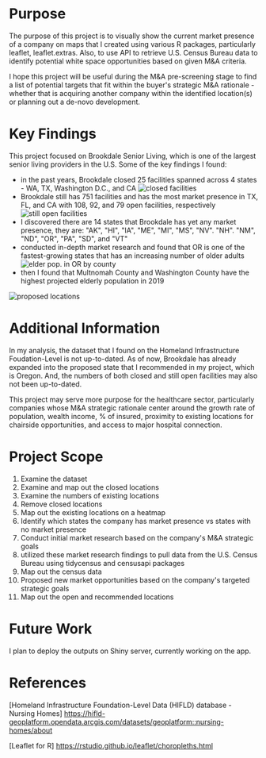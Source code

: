 # Purpose

The purpose of this project is to visually show the current market presence of a company on maps that I created using various R packages, particularly leaflet, leaflet.extras. Also, to use API to retrieve U.S. Census Bureau data to identify potential white space opportunities based on given M&A criteria. 

I hope this project will be useful during the M&A pre-screening stage to find a list of potential targets that fit within the buyer's strategic M&A rationale - whether that is acquiring another company within the identified location(s) or planning out a de-novo development. 

# Key Findings

This project focused on Brookdale Senior Living, which is one of the largest senior living providers in the U.S. Some of the key findings I found: 
- in the past years, Brookdale closed 25 facilities spanned across 4 states - WA, TX, Washington D.C., and CA
![closed facilities](https://github.com/qinggao68/Project-1-Market-Expansion-Analysis/raw/main/closed_facilities.PNG)
- Brookdale still has 751 facilities and has the most market presence in TX, FL, and CA with 108, 92, and 79 open facilities, respectively 
![still open facilities](https://github.com/qinggao68/Project-1-Market-Expansion-Analysis/blob/main/opened_facilities.PNG)
- I discovered there are 14 states that Brookdale has yet any market presence, they are: "AK", "HI", "IA", "ME", "MI", "MS", "NV". "NH". "NM", "ND", "OR", "PA", "SD", and "VT"
- conducted in-depth market research and found that OR is one of the fastest-growing states that has an increasing number of older adults
![elder pop. in OR by county](https://github.com/qinggao68/Project-1-Market-Expansion-Analysis/blob/main/Elders_Population_by_County.PNG)
- then I found that Multnomah County and Washington County have the highest projected elderly population in 2019
 
![proposed locations](https://github.com/qinggao68/Project-1-Market-Expansion-Analysis/blob/main/Proposed_Locations.PNG)
# Additional Information
In my analysis, the dataset that I found on the Homeland Infrastructure Foudation-Level is not up-to-dated. As of now, Brookdale has already expanded into the proposed state that I recommended in my project, which is Oregon. And, the numbers of both closed and still open facilities may also not been up-to-dated. 

This project may serve more purpose for the healthcare sector, particularly companies whose M&A strategic rationale center around the growth rate of population, wealth income, % of insured, proximity to existing locations for chairside opportunities, and access to major hospital connection.

# Project Scope 
1. Examine the dataset 
2. Examine and map out the closed locations
3. Examine the numbers of existing locations 
4. Remove closed locations
5. Map out the existing locations on a heatmap 
6. Identify which states the company has market presence vs states with no market presence 
7. Conduct initial market research based on the company's M&A strategic goals 
8. utilized these market research findings to pull data from the U.S. Census Bureau using tidycensus and censusapi packages 
9. Map out the census data 
10. Proposed new market opportunities based on the company's targeted strategic goals 
11. Map out the open and recommended locations 

# Future Work
I plan to deploy the outputs on Shiny server, currently working on the app. 

# References
[Homeland Infrastructure Foundation-Level Data (HIFLD) database - Nursing Homes] https://hifld-geoplatform.opendata.arcgis.com/datasets/geoplatform::nursing-homes/about

[Leaflet for R] https://rstudio.github.io/leaflet/choropleths.html

